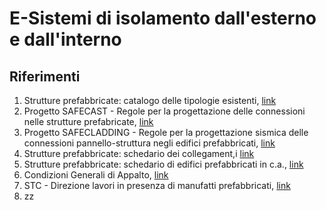 # E-Sistemi di isolamento dall'esterno e dall'interno
## Riferimenti

 1. Strutture prefabbricate: catalogo delle tipologie esistenti, [link](https://www.assobeton.it/ASSOBETON/gest_sito.nsf/Allegato.xsp?documentId=279B51BDFD660EDCC12584C00052C25F)
 1. Progetto SAFECAST - Regole per la progettazione delle connessioni nelle strutture prefabricate, [link]()
 1. Progetto SAFECLADDING - Regole per la progettazione sismica delle connessioni pannello-struttura negli edifici prefabbricati, [link]()
 1. Strutture prefabbricate: schedario dei collegament,i [link]()
 1. Strutture prefabbricate: schedario di edifici prefabbricati in c.a., [link]()
 1. Condizioni Generali di Appalto, [link]()
 1. STC - Direzione lavori in presenza di manufatti prefabbricati, [link]()
 1. zz
